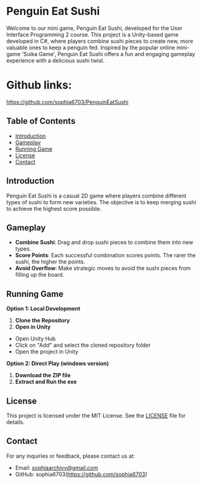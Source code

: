# Penguin Eat Sushi

Welcome to our mini game, Penguin Eat Sushi, developed for the User Interface Programming 2 course.
This project is a Unity-based game developed in C#, where players combine sushi pieces to create new, more valuable ones to keep a penguin fed. Inspired by the popular online mini-game 'Suika Game', Penguin Eat Sushi offers a fun and engaging gameplay experience with a delicious sushi twist.

# Github links:
https://github.com/sophia6703/PenguinEatSushi

## Table of Contents

- [Introduction](#introduction)
- [Gameplay](#gameplay)
- [Running Game](#runninggame)
- [License](#license)
- [Contact](#contact)

## Introduction

Penguin Eat Sushi is a casual 2D game where players combine different types of sushi to form new varieties. The objective is to keep merging sushi to achieve the highest score possible.

## Gameplay

- **Combine Sushi**: Drag and drop sushi pieces to combine them into new types.
- **Score Points**: Each successful combination scores points. The rarer the sushi, the higher the points.
- **Avoid Overflow**: Make strategic moves to avoid the sushi pieces from filling up the board.

## Running Game

**Option 1: Local Development**
1. **Clone the Repository**
2. **Open in Unity**
- Open Unity Hub
- Click on "Add" and select the cloned repository folder
- Open the project in Unity

**Option 2: Direct Play (windows version)**
1. **Download the ZIP file**
2. **Extract and Run the exe**

## License

This project is licensed under the MIT License. See the [LICENSE](LICENSE) file for details.

## Contact

For any inquiries or feedback, please contact us at:
- Email: sophiaarchivv@gmail.com
- GitHub: sophia6703(https://github.com/sophia6703)
